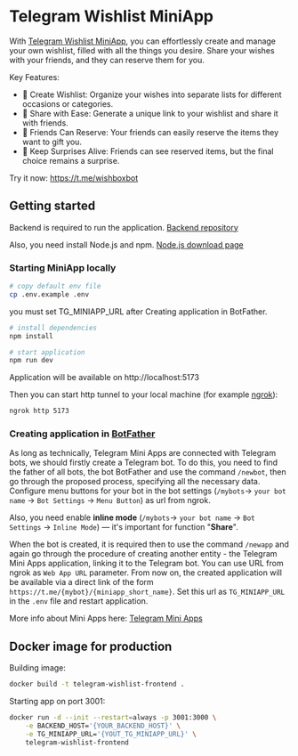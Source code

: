# Telegram Wishlist MiniApp

With [Telegram Wishlist MiniApp](https://t.me/wishboxbot), you can effortlessly create and manage your own wishlist, filled with all the things you desire. Share your wishes with your friends, and they can reserve them for you.

Key Features:
- 📜 Create Wishlist: Organize your wishes into separate lists for different occasions or categories.
- 🔗 Share with Ease: Generate a unique link to your wishlist and share it with friends.
- 🤝 Friends Can Reserve: Your friends can easily reserve the items they want to gift you.
- 🎁 Keep Surprises Alive: Friends can see reserved items, but the final choice remains a surprise.

Try it now: https://t.me/wishboxbot

## Getting started
Backend is required to run the application. [Backend repository](https://github.com/grulex/go-wishlist)

Also, you need install Node.js and npm. [Node.js download page](https://nodejs.org/en/download/)

### Starting MiniApp locally
```bash
# copy default env file
cp .env.example .env
```
you must set TG_MINIAPP_URL after Creating application in BotFather.

```bash
# install dependencies
npm install

# start application
npm run dev
```
Application will be available on http://localhost:5173

Then you can start http tunnel to your local machine (for example [ngrok](https://ngrok.com/)):
```bash
ngrok http 5173
```

### Creating application in [BotFather](https://t.me/BotFather)

As long as technically, Telegram Mini Apps are connected with Telegram bots, 
we should firstly create a Telegram bot. 
To do this, you need to find the father of all bots, the bot BotFather and use the command `/newbot`, 
then go through the proposed process, specifying all the necessary data.
Configure menu buttons for your bot in the bot settings
(`/mybots`-> `your bot name` -> `Bot Settings` -> `Menu Button`)
as url from ngrok. 

Also, you need enable **inline mode** (`/mybots`-> `your bot name` -> `Bot Settings` -> `Inline Mode`) 
— it's important for function "**Share**".

When the bot is created, it is required then to use the command `/newapp` 
and again go through the procedure of creating another entity - the Telegram Mini Apps application, 
linking it to the Telegram bot. You can use URL from ngrok as `Web App URL` parameter.
From now on, the created application will be available via a direct link of the form `https://t.me/{mybot}/{miniapp_short_name}`.
Set this url as `TG_MINIAPP_URL` in the `.env` file and restart application.

More info about Mini Apps here: [Telegram Mini Apps](https://core.telegram.org/bots/webapps)

## Docker image for production

Building image:
```bash
docker build -t telegram-wishlist-frontend .
```

Starting app on port 3001:
```bash
docker run -d --init --restart=always -p 3001:3000 \
    -e BACKEND_HOST='{YOUR_BACKEND_HOST}' \
    -e TG_MINIAPP_URL='{YOUT_TG_MINIAPP_URL}' \
    telegram-wishlist-frontend
```
